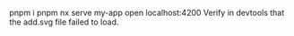 pnpm i
pnpm nx serve my-app
open localhost:4200
Verify in devtools that the add.svg file failed to load.
